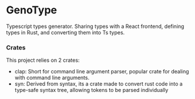 # GenoType

Typescript types generator. Sharing types with a React frontend, defining types in Rust, and converting them into Ts types.

### Crates
This project relies on 2 crates:

* clap: Short for command line argument parser, popular crate for dealing with command line arguments.
* syn: Derived from syntax, its a crate made to convert rust code into a type-safe syntax tree, allowing tokens to be parsed individually
